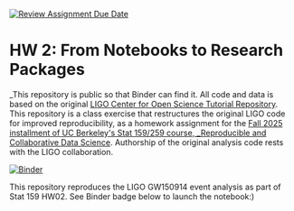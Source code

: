 [![Review Assignment Due Date](https://classroom.github.com/assets/deadline-readme-button-22041afd0340ce965d47ae6ef1cefeee28c7c493a6346c4f15d667ab976d596c.svg)](https://classroom.github.com/a/y12QcJaO)
# HW 2: From Notebooks to Research Packages

_This repository is public so that Binder can find it. All code and data is based on the original [LIGO Center for Open Science Tutorial Repository](https://github.com/losc-tutorial/LOSC_Event_tutorial). This repository is a class exercise that restructures the original LIGO code for improved reproducibility, as a homework assignment for the [Fall 2025 installment of UC Berkeley's Stat 159/259 course, _Reproducible and Collaborative Data Science](https://ucb-stat-159-f25.github.io/site/). Authorship of the original analysis code rests with the LIGO collaboration.

[![Binder](https://mybinder.org/badge_logo.svg)](https://mybinder.org/v2/gh/UCB-stat-159-f25/hw-2-eliseger/main?labpath=LOSC_Event_tutorial.ipynb)

This repository reproduces the LIGO GW150914 event analysis as part of Stat 159 HW02. See Binder badge below to launch the notebook:)
